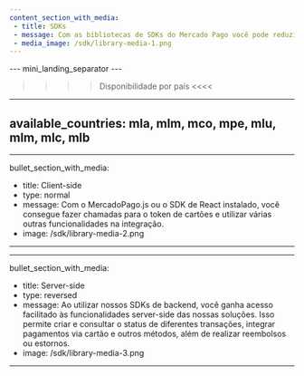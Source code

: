 ```yaml
---
content_section_with_media: 
 - title: SDKs
 - message: Com as bibliotecas de SDKs do Mercado Pago você pode reduzir o tempo de integração client-side e server-side.
 - media_image: /sdk/library-media-1.png
---
```

--- mini_landing_separator ---

>>>> Disponibilidade por país <<<<
---
available_countries: mla, mlm, mco, mpe, mlu, mlm, mlc, mlb
---

---
bullet_section_with_media: 
 - title: Client-side
 - type: normal
 - message: Com o MercadoPago.js ou o SDK de React instalado, você consegue fazer chamadas para o token de cartões e utilizar várias outras funcionalidades na integração.
 - image: /sdk/library-media-2.png 
---

---
bullet_section_with_media: 
 - title: Server-side
 - type: reversed
 - message: Ao utilizar nossos SDKs de backend, você ganha acesso facilitado às funcionalidades server-side das nossas soluções. Isso permite criar e consultar o status de diferentes transações, integrar pagamentos via cartão e outros métodos, além de realizar reembolsos ou estornos.
 - image: /sdk/library-media-3.png
---
